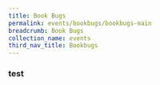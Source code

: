 ```yaml
---
title: Book Bugs
permalink: events/bookbugs/bookbugs-main
breadcrumb: Book Bugs
collection_name: events
third_nav_title: Bookbugs
---
```


### test